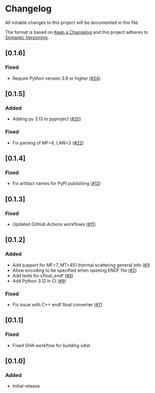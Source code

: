 # Changelog

All notable changes to this project will be documented in this file.

The format is based on [Keep a Changelog](http://keepachangelog.com/en/1.1.0/)
and this project adheres to [Semantic Versioning](http://semver.org/spec/v2.0.0.html).

## [0.1.6]

### Fixed

* Require Python version 3.9 or higher ([#24](https://github.com/paulromano/endf-python/pull/24))

## [0.1.5]

### Added

* Adding py 3.13 to pyproject ([#20](https://github.com/paulromano/endf-python/pull/20))

### Fixed

* Fix parsing of MF=6, LAW=2 ([#22](https://github.com/paulromano/endf-python/pull/22))

## [0.1.4]

### Fixed

* Fix artifact names for PyPI publishing ([#12](https://github.com/paulromano/endf-python/pull/12))

## [0.1.3]

### Fixed

* Updated GitHub Actions workflows ([#11](https://github.com/paulromano/endf-python/pull/11))

## [0.1.2]

### Added

* Add support for MF=7, MT=451 thermal scattering general info ([#1](https://github.com/paulromano/endf-python/pull/1))
* Allow encoding to be specified when opening ENDF file ([#2](https://github.com/paulromano/endf-python/pull/2))
* Add tests for cfloat_endf ([#8](https://github.com/paulromano/endf-python/pull/8))
* Add Python 3.12 in CI ([#9](https://github.com/paulromano/endf-python/pull/9))

### Fixed

* Fix issue with C++ endf float converter ([#7](https://github.com/paulromano/endf-python/pull/7))

## [0.1.1]

### Fixed

* Fixed GHA workflow for building sdist

## [0.1.0]

### Added

* Initial release
